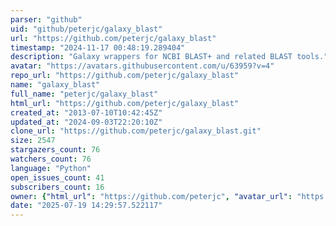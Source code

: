 ```yaml
---
parser: "github"
uid: "github/peterjc/galaxy_blast"
url: "https://github.com/peterjc/galaxy_blast"
timestamp: "2024-11-17 00:48:19.289404"
description: "Galaxy wrappers for NCBI BLAST+ and related BLAST tools."
avatar: "https://avatars.githubusercontent.com/u/63959?v=4"
repo_url: "https://github.com/peterjc/galaxy_blast"
name: "galaxy_blast"
full_name: "peterjc/galaxy_blast"
html_url: "https://github.com/peterjc/galaxy_blast"
created_at: "2013-07-10T10:42:45Z"
updated_at: "2024-09-03T22:20:10Z"
clone_url: "https://github.com/peterjc/galaxy_blast.git"
size: 2547
stargazers_count: 76
watchers_count: 76
language: "Python"
open_issues_count: 41
subscribers_count: 16
owner: {"html_url": "https://github.com/peterjc", "avatar_url": "https://avatars.githubusercontent.com/u/63959?v=4", "login": "peterjc", "type": "User"}
date: "2025-07-19 14:29:57.522117"
---
```

